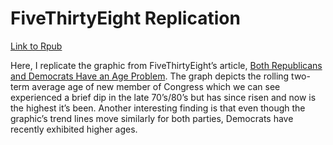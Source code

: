 # FiveThirtyEight Replication

[Link to Rpub](http://rpubs.com/cvendler/fivethirtyeight-replication)

Here, I replicate the graphic from FiveThirtyEight’s article, [Both Republicans and Democrats Have an Age Problem](https://fivethirtyeight.com/features/both-republicans-and-democrats-have-an-age-problem/). The graph depicts the rolling two-term average age of new member of Congress which we can see experienced a brief dip in the late 70’s/80’s but has since risen and now is the highest it’s been. Another interesting finding is that even though the graphic’s trend lines move similarly for both parties, Democrats have recently exhibited higher ages.
